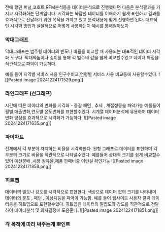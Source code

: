 전에 했던 퍼널,코호트,RFM분석등을 데이터분석으로 진행했다면 다음은 분석결과를 가지고 시각화하는 단계입니다.
시각화는 복잡한 데이터를 이해하기 쉽게 표현하고 결과를 효과적으로 전달하기 위한 목적을 가지고 있고 분석내용에 맞게 진행하면 된다.
대표적인 시각화 방법과 실질적으로 어떻게 사용하는지 예시를 통해알아보자
### 막대그래프
막대그래프는 범주형 데이터의 빈도나 비율을 비교할 때 사용되는 대표적인 데이터 시각화 도구다.
막대의높이나 길이를 통해 각 범주의 값을 쉽게 비교할수있고 데이터 특징을 직관적으로 파악이 가능하다.

예를 들어 지역별 서비스 사용 인구수비교,연령별 서비스 사용 비교등에 사용할수있다.
![[Pasted image 20241224171529.png]]


### 라인그래프 (선그래프)
시간에 따른 데이터의 변화를 시각화 - 증감 패턴 , 추세 , 계절성등을 파악가능
예를들어 월별 매출변화,연도별 온도변화를 표현할수있다.
시계열 데이터분석에 유용하며 데이터 변화 양상을 효과적으로 시각화가 가능하다.
![[Pasted image 20241224171635.png]]

### 파이차트
전체에서 각 부분이 차지하는 비율을 시각화한다.
원형 그래프로 데이터를 표현하며 각 부분의 크기로 비율을 직관적으로 나타낼수있다.
예를들어 상대적 크기를 쉽게 비교할수있어 예산분배 ,시장 점유율,제품 판매비중 이런걸 확인가능
![[Pasted image 20241224171858.png]]
### 히트맵 
데이터의 밀도나 강도를 시각적으로 표현한다.
색상으로 데이터 값의 크기를 나타내며 데이터의 분포 , 패턴 , 이상치등을 파악이 가능함.
예를 들어 웹사이트 사용자 클릭 데이터등을 히트맵으로 표현할수있다.
히트맵은 데이터의 밀집도와 강도를 직관적으로 전달하여 데이터분석 및 의사결정에 도움준다.
![[Pasted image 20241224171851.png]]
### 각 목적에 따라 써주는게 뽀인트